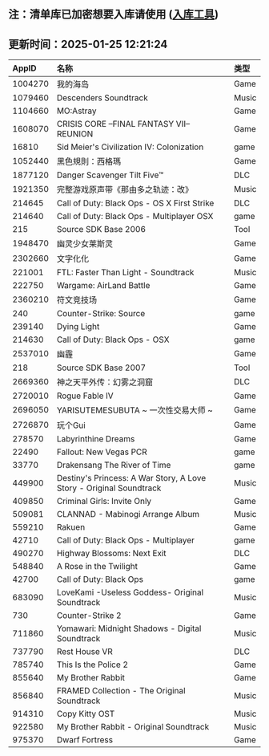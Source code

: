 ## 注：清单库已加密想要入库请使用 ([入库工具](https://github.com/BlankTMing/ManifestAutoUpdate/releases))

## 更新时间：2025-01-25 12:21:24
| AppID | 名称 | 类型  |
| :-------------------- | :----------------------------- | :----------- |
| 1004270 | 我的海岛| Game |
| 1079460 | Descenders Soundtrack| Music |
| 1104660 | MO:Astray| Game |
| 1608070 | CRISIS CORE –FINAL FANTASY VII– REUNION| Game |
| 16810 | Sid Meier's Civilization IV: Colonization| game |
| 1052440 | 黑色規則：西格瑪| Game |
| 1877120 | Danger Scavenger Tilt Five™| DLC |
| 1921350 | 完整游戏原声带《那由多之轨迹：改》| Music |
| 214645 | Call of Duty: Black Ops - OS X First Strike| DLC |
| 214640 | Call of Duty: Black Ops - Multiplayer OSX| game |
| 215 | Source SDK Base 2006| Tool |
| 1948470 | 幽灵少女莱斯灵| Game |
| 2302660 | 文字化化| Game |
| 221001 | FTL: Faster Than Light - Soundtrack| Music |
| 222750 | Wargame: AirLand Battle| Game |
| 2360210 | 符文竞技场| Game |
| 240 | Counter-Strike: Source| game |
| 239140 | Dying Light| Game |
| 214630 | Call of Duty: Black Ops - OSX| game |
| 2537010 | 幽霾| Game |
| 218 | Source SDK Base 2007| Tool |
| 2669360 | 神之天平外传：幻雾之洞窟| DLC |
| 2720010 | Rogue Fable IV| Game |
| 2696050 | YARISUTEMESUBUTA ~ 一次性交易大师 ~| Game |
| 2726870 | 玩个Gui| Game |
| 278570 | Labyrinthine Dreams| Game |
| 22490 | Fallout: New Vegas PCR| game |
| 33770 | Drakensang The River of Time| game |
| 449900 | Destiny's Princess: A War Story, A Love Story - Original Soundtrack| Music |
| 409850 | Criminal Girls: Invite Only| Game |
| 509081 | CLANNAD - Mabinogi Arrange Album| Music |
| 559210 | Rakuen| Game |
| 42710 | Call of Duty: Black Ops - Multiplayer| game |
| 490270 | Highway Blossoms: Next Exit| DLC |
| 548840 | A Rose in the Twilight| Game |
| 42700 | Call of Duty: Black Ops| game |
| 683090 | LoveKami -Useless Goddess- Original Soundtrack| Music |
| 730 | Counter-Strike 2| Game |
| 711860 | Yomawari: Midnight Shadows - Digital Soundtrack| Music |
| 737790 | Rest House VR| DLC |
| 785740 | This Is the Police 2| Game |
| 855640 | My Brother Rabbit| Game |
| 856840 | FRAMED Collection - The Original Soundtrack| Music |
| 914310 | Copy Kitty OST| Music |
| 922580 | My Brother Rabbit - Original Soundtrack| Music |
| 975370 | Dwarf Fortress| Game |
